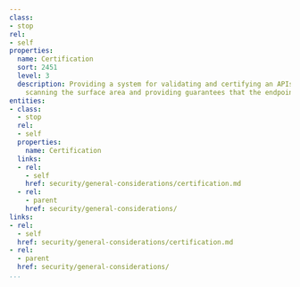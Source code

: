 ```yaml
---
class:
- stop
rel:
- self
properties:
  name: Certification
  sort: 2451
  level: 3
  description: Providing a system for validating and certifying an APIs security,
    scanning the surface area and providing guarantees that the endpoint(s) are secure.
entities:
- class:
  - stop
  rel:
  - self
  properties:
    name: Certification
  links:
  - rel:
    - self
    href: security/general-considerations/certification.md
  - rel:
    - parent
    href: security/general-considerations/
links:
- rel:
  - self
  href: security/general-considerations/certification.md
- rel:
  - parent
  href: security/general-considerations/
...
```

